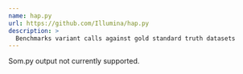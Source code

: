 ```yaml
---
name: hap.py
url: https://github.com/Illumina/hap.py
description: >
  Benchmarks variant calls against gold standard truth datasets
---
```


Som.py output not currently supported.
